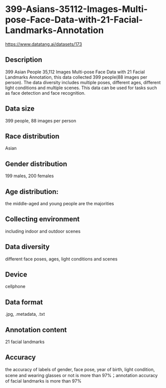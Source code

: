 # 399-Asians-35112-Images-Multi-pose-Face-Data-with-21-Facial-Landmarks-Annotation
https://www.datatang.ai/datasets/173

## Description
399 Asian People 35,112 Images Multi-pose Face Data with 21 Facial Landmarks Annotation, this data collected 399 people(88 images per person). The data diversity includes multiple poses, different ages, different light conditions and multiple scenes. This data can be used for tasks such as face detection and face recognition.

## Data size
399 people, 88 images per person

## Race distribution
Asian

## Gender distribution
199 males, 200 females

## Age distribution:
the middle-aged and young people are the majorities

## Collecting environment
including indoor and outdoor scenes

## Data diversity
different face poses, ages, light conditions and scenes

## Device
cellphone

## Data format
.jpg, .metadata, .txt

## Annotation content
21 facial landmarks

## Accuracy
the accuracy of labels of gender, face pose, year of birth, light condition, scene and wearing glasses or not is more than 97%；annotation accuracy of facial landmarks is more than 97%
